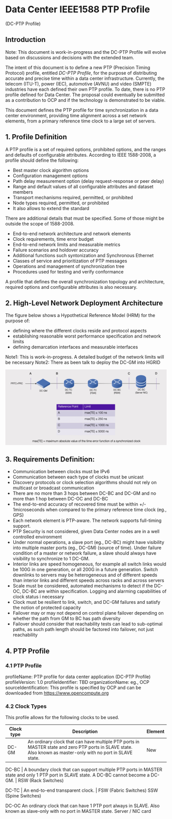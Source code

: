 # Data Center IEEE1588 PTP Profile 

(DC-PTP Profile)



## Introduction

Note: This document is work-in-progress and the DC-PTP Profile will evolve based on discussions and decisions with the extended team. 

The intent of this document is to define a new PTP (Precision Timing Protocol) profile, entitled *DC-PTP Profile*, for the purpose of distributing accurate and precise time within a data center infrastructure. Currently, the telecom (ITU-T), power (IEC), automotive (AVNU) and video (SMPTE) industries have each defined their own PTP profile.  To date, there is no PTP profile defined for Data Center. The proposal could eventually be submitted as a contribution to OCP and if the technology is demonstrated to be viable.

This document defines the PTP profile for time synchronization in a data center environment, providing time alignment across a set network elements, from a primary reference time clock to a large set of servers.

## 1. Profile Definition


A PTP profile is a set of required options, prohibited options, and the ranges and defaults of configurable attributes. According to IEEE 1588-2008, a profile should define the following:

* Best master clock algorithm options
* Configuration management options
* Path delay measurement option (delay request-response or peer delay)
* Range and default values of all configurable attributes and dataset members
* Transport mechanisms required, permitted, or prohibited
* Node types required, permitted, or prohibited
* It also allows to extend the standard


There are additional details that must be specified.  Some of those might be outside the scope of 1588-2008.

* End-to-end network architecture and network elements
* Clock requirements, time error budget
* End-to-end network limits and measurable metrics
* Failure scenarios and holdover accuracy
* Additional functions such syntonization and Synchronous Ethernet
* Classes of service and prioritization of PTP messages
* Operations and management of synchronization tree
* Procedures used for testing and verify conformance


A profile that defines the overall synchronization topology and architecture, required options and configurable attributes is also necessary.

## 2. High-Level Network Deployment Architecture


The figure below shows a Hypothetical Reference Model (HRM) for the purpose of:

* defining where the different clocks reside and protocol aspects
* establishing reasonable worst performance specification and network limits
* defining demarcation interfaces and measurable interfaces

Note1:  This is work-in-progress. A detailed budget of the network limits will be necessary
Note2:  There as been talk to deploy the DC-GM into HGRID

![GitHub Logo](images/maxte.png)

## 3. Requirements Definition:

* Communication between clocks must be IPv6 
* Communication between each type of clocks must be unicast
* Discovery protocols or clock selection algorithms should not rely on multicast or broadcast communication
* There are no more than 3 hops between DC-BC and DC-GM and no more than 1 hop between DC-OC and DC-BC
* The end-to-end accuracy of recovered time must be within +/- 1microseconds when compared to the primary reference time clock (eg., GPS)
* Each network element is PTP-aware. The network supports full-timing support.
* PTP Security is not considered, given Data Center nodes are in a well controlled environment
* Under normal operations, a slave port (eg., DC-BC) might have visibility into multiple master ports (eg., DC-GM)  (source of time).  Under failure condition of a master or network failure, a slave should always have visibility to synchronize to 1 DC-GM.
* Interior links are speed homogeneous, for example all switch links would be 100G in one generation, or all 200G in a future generation. Switch downlinks to servers may be heterogeneous and of different speeds than interior links and different speeds across racks and across servers
* Scale must be considered, automated mechanisms to detect if the DC-OC, DC-BC are within specification. Logging and alarming capabilities of clock status i necessary
* Clock must be resilient to link, switch, and DC-GM failures and satisfy the notion of protected capacity
* Failover may or may not depend on control plane failover depending on whether the path from GM to BC has path diversity
* Failover should consider that reachability tests can lead to sub-optimal paths, as such path length should be factored into failover, not just reachability

## 4. PTP Profile

### 4.1 PTP Profile

profileName: PTP profile for data center application (DC-PTP Profile)
profileVersion: 1.0
profileIdentifier: TBD
organizationName: eg., OCP
sourceIdentification: This profile is specified by OCP and can be downloaded from https://www.opencompute.org


### 4.2 Clock Types

This profile allows for the following clocks to be used.

Clock type	| Description |	Element
------------|-------------|------
DC-GM |	An ordinary clock that can have multiple PTP ports in MASTER state and zero PTP ports in SLAVE state. Also known as master-only with no port in SLAVE state.	| New

DC-BC |	A boundary clock that can support multiple PTP ports in MASTER state and only 1 PTP port in SLAVE state. A DC-BC cannot become a DC-GM.	| RSW (Rack Switches)

DC-TC |	An end-to-end transparent clock. | FSW (Fabric Switches) SSW (Spine Switches)

DC-OC	An ordinary clock that can have 1 PTP port always in SLAVE.  Also known as slave-only with no port in MASTER state.	Server / NIC card

